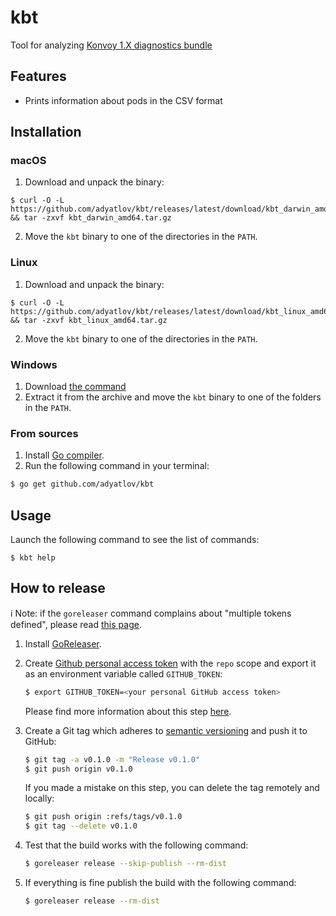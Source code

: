 # kbt
Tool for analyzing [Konvoy 1.X diagnostics bundle](https://support.d2iq.com/hc/en-us/articles/4409215513236-Create-a-Konvoy-1-x-Support-Bundle)


## Features

* Prints information about pods in the CSV format 

## Installation

### macOS

1. Download and unpack the binary:

```
$ curl -O -L https://github.com/adyatlov/kbt/releases/latest/download/kbt_darwin_amd64.tar.gz && tar -zxvf kbt_darwin_amd64.tar.gz
```

2. Move the `kbt` binary to one of the directories in the `PATH`.

### Linux

1. Download and unpack the binary:

```
$ curl -O -L https://github.com/adyatlov/kbt/releases/latest/download/kbt_linux_amd64.tar.gz && tar -zxvf kbt_linux_amd64.tar.gz
```

2. Move the `kbt` binary to one of the directories in the `PATH`.

### Windows

1. Download [the command](https://github.com/adyatlov/kbt/releases/latest/download/kbt_windows_amd64.tar.gz)
2. Extract it from the archive and move the `kbt` binary to one of the folders in the `PATH`.

### From sources

1. Install [Go compiler](https://golang.org/dl/).
2. Run the following command in your terminal:

```bash
$ go get github.com/adyatlov/kbt
```

## Usage

Launch the following command to see the list of commands:

```
$ kbt help
```

## How to release

:information_source: Note: if the `goreleaser` command complains about "multiple tokens defined", please
read [this page](https://goreleaser.com/errors/multiple-tokens/).

1. Install [GoReleaser](https://goreleaser.com/install/).
2. Create [Github personal access token](https://help.github.com/en/articles/creating-a-personal-access-token-for-the-command-line)
    with the `repo` scope and export it as an environment variable called `GITHUB_TOKEN`:

  	```bash
  	$ export GITHUB_TOKEN=<your personal GitHub access token>
  	```

    Please find more information about this step [here](https://goreleaser.com/environment/).
3. Create a Git tag which adheres to [semantic versioning](https://semver.org/) and
    push it to GitHub:

    ```bash
    $ git tag -a v0.1.0 -m "Release v0.1.0"
    $ git push origin v0.1.0
    ```

    If you made a mistake on this step, you can delete the tag remotely and locally:

    ```bash
    $ git push origin :refs/tags/v0.1.0
    $ git tag --delete v0.1.0
    ```

4. Test that the build works with the following command:

    ```bash
    $ goreleaser release --skip-publish --rm-dist
    ```

5. If everything is fine publish the build with the following command:

    ```bash
	$ goreleaser release --rm-dist
    ```
